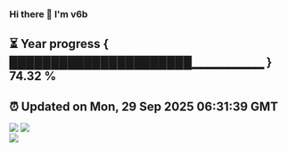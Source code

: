 ### Hi there 👋  I'm v6b  
⏳ Year progress { ██████████████████████▁▁▁▁▁▁▁▁ } 74.32 %
---
⏰ Updated on Mon, 29 Sep 2025 06:31:39 GMT
---
![](https://github-readme-stats.vercel.app/api?username=v6b&bg_color=30,e96443,904e95&title_color=fff&text_color=fff&layout=compact)
![](https://github-readme-stats.vercel.app/api/top-langs/?username=v6b&layout=compact&bg_color=30,e96443,904e95&title_color=fff&text_color=fff)  
![](https://gcore.jsdelivr.net/gh/v6b/v6b@main/assets/github-contribution-grid-snake.svg)

